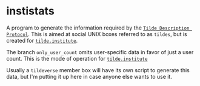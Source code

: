 # instistats

A program to generate the information required by the [`Tilde Description Protocol`](http://protocol.club/~datagrok/beta-wiki/tdp.html).
This is aimed at social UNIX boxes referred to as `tildes`, but is created for [`tilde.institute`](https://tilde.institute).

The branch `only_user_count` omits user-specific data in favor of just a user count. This is the mode of operation for [`tilde.institute`](https://tilde.institute)

Usually a `tildeverse` member box will have its own script to generate this data, but I'm putting it up
here in case anyone else wants to use it.
